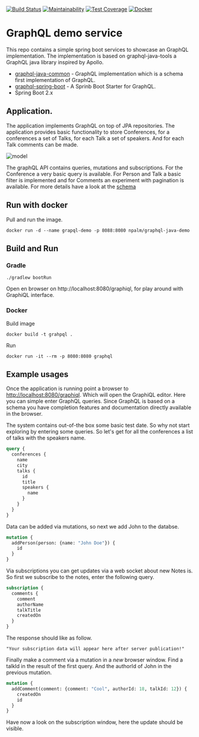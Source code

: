 [![Build Status](https://travis-ci.com/npalm/graphql-java-demo.svg?branch=master)](https://travis-ci.com/npalm/graphql-java-demo)
[![Maintainability](https://api.codeclimate.com/v1/badges/f569acb75ecae1cff403/maintainability)](https://codeclimate.com/github/npalm/graphql-java-demo/maintainability)
[![Test Coverage](https://api.codeclimate.com/v1/badges/f569acb75ecae1cff403/test_coverage)](https://codeclimate.com/github/npalm/graphql-java-demo/test_coverage)
[![Docker](https://img.shields.io/docker/automated/npalm/graphql-java-demo.svg)](https://hub.docker.com/r/npalm/graphql-java-demo/)


# GraphQL demo service

This repo contains a simple spring boot services to showcase an GraphQL implementation. The implementation is based on graphql-java-tools a GraphQL java library inspired by Apollo.

- [graphql-java-common](https://github.com/graphql-java/graphql-java-tools) - GraphQL implementation which is a schema first implementation of GraphQL.
- [graphql-spring-boot](https://github.com/graphql-java/graphql-spring-boot) - A Sprinb Boot Starter for GraphQL.
- Spring Boot 2.x

## Application.
The application implements GraphQL on top of JPA repositories. The application provides basic functionality to store Conferences, for a conferences a set of Talks, for each Talk a set of speakers. And for each Talk comments can be made.

![model](http://www.plantuml.com/plantuml/proxy?src=https://raw.githubusercontent.com/npalm/graphql-java-demo/master/doc/model.plantuml)

The graphQL API contains queries, mutations and subscriptions. For the Conference a very basic query is available. For Person and Talk a basic filter is implemented and for Comments an experiment with pagination is available. For more details have a look at the [schema](src/main/resources/demo.graphqls)

## Run with docker
Pull and run the image.

```
docker run -d --name grapql-demo -p 8088:8080 npalm/graphql-java-demo
```

## Build and Run

### Gradle
```
./gradlew bootRun
```
Open en browser on http://localhost:8080/graphiql, for play around with GraphiQL interface.

### Docker
Build image
```
docker build -t grahpql .
```
Run
```
docker run -it --rm -p 8080:8080 graphql
```

## Example usages

Once the application is running point a browser to [http://localhost:8080/graphiql](http://localhost:8080/graphiql). Which will open the GraphiQL editor. Here you can simple enter GraphQL queries. Since GraphQL is based on a schema you have completion features and documentation directly available in the browser.

The system contains out-of-the box some basic test date. So why not start exploring by entering some queries. So let's get for all the conferences a list of talks with the speakers name.
```graphql
query {
  conferences {
    name
    city
    talks {
      id
      title
      speakers {
        name
      }
    }
  }
}
```

Data can be added via mutations, so next we add John to the databse.
```graphql
mutation {
  addPerson(person: {name: "John Doe"}) {
    id
  }
}
```

Via subscriptions you can get updates via a web socket about new Notes is. So first we subscribe to the notes, enter the following query.
```graphql
subscription {
  comments {
    comment
    authorName
    talkTitle
    createdOn
  }
}
```
The response should like as follow.
```
"Your subscription data will appear here after server publication!"
```

Finally make a comment via a mutation in a *new* browser window. Find a talkId in the result of the first query. And the authorId of John in the previous mutation.
```graphql
mutation {
  addComment(comment: {comment: "Cool", authorId: 18, talkId: 12}) {
    createdOn
    id
  }
}
```
Have now a look on the subscription window, here the update should be visible.
